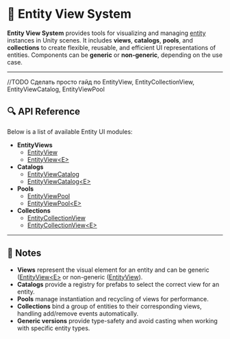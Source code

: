 # 🧩 Entity View System

**Entity View System** provides tools for visualizing and managing [entity](../Entities/Manual.md) instances in Unity scenes.
It includes **views**, **catalogs**, **pools**, and **collections** to create flexible, reusable, and efficient UI
representations
of entities. Components can be **generic** or **non-generic**, depending on the use case.

---

//TODO Сделать просто гайд по EntityView, EntityCollectionView, EntityViewCatalog, EntityViewPool
<!--


## 🗂 Example of Usage

```csharp
// Create a default entity view without knowing the specific entity type
var args = new EntityView.CreateArgs
{
    name = "GenericEntityView",
    controlGameObject = true,
    installers = new List<SceneEntityInstaller>()
};

EntityView view = EntityView.Create(args);

// Show any IEntity instance
IEntity entity = new SomeEntity();
view.Show(entity);

// Later, hide or destroy
view.Hide();
EntityView.Destroy(view);
```


## 🗂 Examples of Usage

Below are examples demonstrating practical usage of the main **Entity UI** components.

### 1️⃣ Creating and Showing an Entity View

```csharp  
// Rent a view from the pool and bind it to an entity
EntityView<IEntity> view = entityViewPool.Rent("Enemy");
view.Show(enemyEntity);
```

- **Description:** Retrieves a view instance from the pool and associates it with an entity.
- **Use Case:** Display dynamic entities in the scene or UI efficiently without creating new GameObjects each time.

### 2️⃣ Using a View Catalog

```csharp  
// Get a prefab from a catalog and register it in a pool
EntityViewCatalog<IEntity, EntityView<IEntity>> catalog = myCatalog;
EntityView<IEntity> prefab = catalog.GetPrefab("Enemy");
entityViewPool.RegisterPrefab("Enemy", prefab);
```

- **Description:** A catalog stores reusable prefabs for different entity types, allowing centralized management.
- **Use Case:** Dynamically select which prefab to instantiate based on the entity type.

### 3️⃣ Managing an Entity View Pool

```csharp  
// Create a pool for a specific prefab
EntityViewPool<IEntity, EntityView<IEntity>> pool = new EntityViewPool<IEntity, EntityView<IEntity>>();
pool.RegisterPrefab("Enemy", enemyPrefab);

// Rent a view
EntityView<IEntity> view = pool.Rent("Enemy");

// Return the view for reuse
pool.Return("Enemy", view);
```

- **Description:** The pool manages instantiation and reuse of entity views to improve performance.
- **Use Case:** Optimize scenes where entities frequently appear and disappear (e.g., enemies, UI lists).

### 4️⃣ Using a Collection View

```csharp  
// Bind a collection of entities to a collection view
EntityCollectionView collectionView = gameObject.AddComponent<EntityCollectionView>();
collectionView.Show(entityCollection); // entityCollection is IReadOnlyEntityCollection<IEntity>

// The collection view automatically handles adding/removing views for entities
```

- **Description:** A collection view automatically creates views for entities in a collection and handles lifecycle
  events.
- **Use Case:** Display lists, grids, or groups of entities, with automatic view management for add/remove/clear
  operations.

### 5️⃣ Responding to View Events

```csharp  
collectionView.OnAdded += (entity, view) =>
{
    Debug.Log($"Entity {entity.Name} added with view {view.name}");
};

collectionView.OnRemoved += (entity, view) =>
{
    Debug.Log($"Entity {entity.Name} removed along with view {view.name}");
};
```

- **Description:** Use events to react to entities being added or removed from a collection.
- **Use Case:** Play animations, update UI, or trigger logic when views appear or disappear.

### 6️⃣ Clearing All Views

```csharp  
// Remove all active views and return them to the pool
collectionView.Clear();
```

- **Description:** Efficiently hides all entity views and returns them to the pool for future reuse.
- **Use Case:** Reset a UI panel, clear a list, or clean up a scene section.

---

-->

## 🔍 API Reference

Below is a list of available Entity UI modules:

- **EntityViews**
  - [EntityView](EntityView.md) <!-- + -->
  - [EntityView&lt;E&gt;](EntityView%601.md) <!-- + -->
- **Catalogs**
  - [EntityViewCatalog](EntityViewCatalog.md) <!-- + -->
  - [EntityViewCatalog&lt;E&gt;](EntityViewCatalog%601.md) <!-- + -->
- **Pools**
  - [EntityViewPool](EntityViewPool.md) <!-- + -->
  - [EntityViewPool&lt;E&gt;](EntityViewPool%601.md) <!-- + -->
- **Collections**
  - [EntityCollectionView](EntityCollectionView.md) <!-- + -->
  - [EntityCollectionView&lt;E&gt;](EntityCollectionView%601.md) <!-- + -->

---

## 📝 Notes

- **Views** represent the visual element for an entity and can be generic ([EntityView\<E>](EntityView%601.md) 
  or non-generic ([EntityView](EntityView.md)).
- **Catalogs** provide a registry for prefabs to select the correct view for an entity.
- **Pools** manage instantiation and recycling of views for performance.
- **Collections** bind a group of entities to their corresponding views, handling add/remove events automatically.
- **Generic versions** provide type-safety and avoid casting when working with specific entity types.
